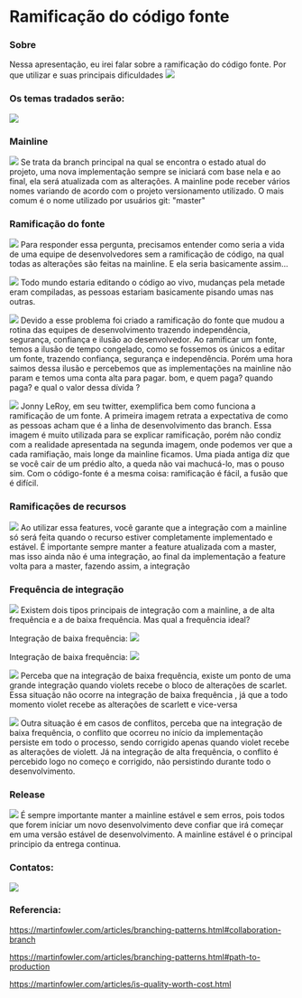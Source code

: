 # Ramificação do código fonte

### Sobre 
Nessa apresentação, eu irei falar sobre a ramificação do código fonte. Por que utilizar e suas principais dificuldades 
<code><img src="https://user-images.githubusercontent.com/42481661/90053604-1d78ce80-dcb1-11ea-9d45-67eb24527f45.jpg" /></code>
### Os temas tradados serão:
<code><img src="https://user-images.githubusercontent.com/42481661/90053796-59139880-dcb1-11ea-87d2-1347b725ec25.jpg" /></code>

### Mainline
<code><img src="https://user-images.githubusercontent.com/42481661/90053869-721c4980-dcb1-11ea-9cfa-66d6ad5f759b.jpg" /></code>
 Se trata da branch principal na qual se encontra o estado atual do projeto, uma nova implementação sempre se iniciará com base nela e ao final, ela será atualizada com as alterações. A mainline pode receber vários nomes variando de acordo com o projeto versionamento utilizado. O mais comum é o nome utilizado por usuários git: "master"

### Ramificação do fonte
<code><img src="https://user-images.githubusercontent.com/42481661/90053918-819b9280-dcb1-11ea-8db3-e4dd99730c35.jpg" /></code>
 Para responder essa pergunta, precisamos entender como seria a vida de uma equipe de desenvolvedores sem a ramificação de código, na qual todas as alterações são feitas na mainline. E ela seria basicamente assim...

<code><img src="https://user-images.githubusercontent.com/42481661/90053925-83fdec80-dcb1-11ea-8324-163d85d24359.jpg" /></code>
 Todo mundo estaria editando o código ao vivo, mudanças pela metade eram compiladas, as pessoas estariam basicamente pisando umas nas outras. 

<code><img src="https://user-images.githubusercontent.com/42481661/90053926-84968300-dcb1-11ea-8be1-542a1bc08bdf.jpg" /></code>
 Devido a esse problema foi criado a ramificação do fonte que mudou a rotina das equipes de desenvolvimento trazendo independência, segurança, confiança e ilusão ao desenvolvedor. Ao ramificar um fonte, temos a ilusão de tempo congelado, como se fossemos os únicos a editar um fonte, trazendo confiança, segurança e independência. Porém uma hora saimos dessa ilusão e percebemos que as implementações na mainline não param e temos uma conta alta para pagar.
bom, e quem paga?
quando paga?
e qual o valor dessa dívida ?

<code><img src="https://user-images.githubusercontent.com/42481661/90053927-84968300-dcb1-11ea-8c42-08bc4073654d.jpg" /></code>
 Jonny LeRoy, em seu twitter, exemplifica bem como funciona a ramificação de um fonte.
A primeira imagem retrata a expectativa de como as pessoas acham que é a linha de desenvolvimento das branch. Essa imagem é muito utilizada para se explicar ramificação, porém não condiz com a realidade apresentada na segunda imagem, onde podemos ver que a cada ramifiação, mais longe da mainline ficamos.
Uma piada antiga diz que se você cair de um prédio alto, a queda não vai machucá-lo, mas o pouso sim. Com o código-fonte é a mesma coisa: ramificação é fácil, a fusão que é difícil.

### Ramificações de recursos
<code><img src="https://user-images.githubusercontent.com/42481661/90053929-852f1980-dcb1-11ea-987b-458bbaa2824d.jpg" /></code>
 Ao utilizar essa features, você garante que a integração com a mainline só será feita quando o recurso estiver completamente implementado e estável. É importante sempre manter a feature atualizada com a master, mas isso ainda não é uma integração, ao final da implementação a feature volta para a master, fazendo assim, a integração

### Frequência de integração

<code><img src="https://user-images.githubusercontent.com/42481661/90053931-85c7b000-dcb1-11ea-96c5-5a5d2197cfd2.jpg" /></code>
 Existem dois tipos principais de integração com a mainline, a de alta frequência e a de baixa frequência. Mas qual a frequência ideal? 

Integração de baixa frequência:
<code><img src="https://user-images.githubusercontent.com/42481661/90053933-85c7b000-dcb1-11ea-92d7-cf1309898155.jpg" /></code>

Integração de baixa frequência:
<code><img src="https://user-images.githubusercontent.com/42481661/90053934-86604680-dcb1-11ea-9ae7-d768b7dcc8fa.jpg" /></code> 

<code><img src="https://user-images.githubusercontent.com/42481661/90053936-86f8dd00-dcb1-11ea-8122-2e9efd31328c.jpg" /></code>
 Perceba que na integração de baixa frequência, existe um ponto de uma grande integração quando violets recebe o bloco de alterações de scarlet. Essa situação não ocorre na integração de baixa frequência , já que a todo momento violet recebe as alterações de scarlett e vice-versa

<code><img src="https://user-images.githubusercontent.com/42481661/90053937-86f8dd00-dcb1-11ea-8d51-c66be7784716.jpg" /></code>
 Outra situação é em casos de conflitos, perceba que na integração de baixa frequência, o conflito que ocorreu no início da implementação persiste em todo o processo, sendo corrigido apenas quando violet recebe as alterações de violett. Já na integração de alta frequência, o conflito é percebido logo no começo e corrigido, não persistindo durante todo o desenvolvimento.

### Release
<code><img src="https://user-images.githubusercontent.com/42481661/90053938-87917380-dcb1-11ea-9cf0-9657081c873f.jpg" /></code>
 É sempre importante manter a mainline estável e sem erros, pois todos que forem iníciar um novo desenvolvimento deve confiar que irá começar em uma versão estável de desenvolvimento. A mainline estável é o principal principio da entrega continua.

### Contatos:
<code><img src="https://user-images.githubusercontent.com/42481661/90053939-87917380-dcb1-11ea-8092-9e6a7efffba1.jpg" /></code>

### Referencia: 
https://martinfowler.com/articles/branching-patterns.html#collaboration-branch

https://martinfowler.com/articles/branching-patterns.html#path-to-production

https://martinfowler.com/articles/is-quality-worth-cost.html
